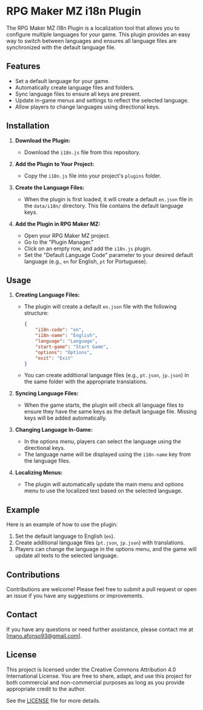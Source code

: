 # RPG Maker MZ i18n Plugin

The RPG Maker MZ i18n Plugin is a localization tool that allows you to configure multiple languages for your game. This plugin provides an easy way to switch between languages and ensures all language files are synchronized with the default language file.

## Features

- Set a default language for your game.
- Automatically create language files and folders.
- Sync language files to ensure all keys are present.
- Update in-game menus and settings to reflect the selected language.
- Allow players to change languages using directional keys.

## Installation

1. **Download the Plugin:**
   - Download the `i18n.js` file from this repository.

2. **Add the Plugin to Your Project:**
   - Copy the `i18n.js` file into your project's `plugins` folder.

3. **Create the Language Files:**
   - When the plugin is first loaded, it will create a default `en.json` file in the `data/i18n/` directory. This file contains the default language keys.

4. **Add the Plugin in RPG Maker MZ:**
   - Open your RPG Maker MZ project.
   - Go to the "Plugin Manager."
   - Click on an empty row, and add the `i18n.js` plugin.
   - Set the "Default Language Code" parameter to your desired default language (e.g., `en` for English, `pt` for Portuguese).

## Usage

1. **Creating Language Files:**
   - The plugin will create a default `en.json` file with the following structure:
     ```json
     {
         "i18n-code": "en",
         "i18n-name": "English",
         "language": "Language",
         "start-game": "Start Game",
         "options": "Options",
         "exit": "Exit"
     }
     ```
   - You can create additional language files (e.g., `pt.json`, `jp.json`) in the same folder with the appropriate translations.

2. **Syncing Language Files:**
   - When the game starts, the plugin will check all language files to ensure they have the same keys as the default language file. Missing keys will be added automatically.

3. **Changing Language In-Game:**
   - In the options menu, players can select the language using the directional keys.
   - The language name will be displayed using the `i18n-name` key from the language files.

4. **Localizing Menus:**
   - The plugin will automatically update the main menu and options menu to use the localized text based on the selected language.

## Example

Here is an example of how to use the plugin:

1. Set the default language to English (`en`).
2. Create additional language files (`pt.json`, `jp.json`) with translations.
3. Players can change the language in the options menu, and the game will update all texts to the selected language.

## Contributions

Contributions are welcome! Please feel free to submit a pull request or open an issue if you have any suggestions or improvements.

## Contact

If you have any questions or need further assistance, please contact me at [mano.afonso93@gmail.com].

## License

This project is licensed under the Creative Commons Attribution 4.0 International License. You are free to share, adapt, and use this project for both commercial and non-commercial purposes as long as you provide appropriate credit to the author.

See the [LICENSE](LICENSE) file for more details.
